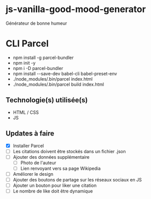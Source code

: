 # js-vanilla-good-mood-generator
Générateur de bonne humeur

# CLI Parcel
- npm install -g parcel-bundler
- npm init -y
- npm i -D parcel-bundler
- npm install --save-dev babel-cli babel-preset-env
- ./node_modules/.bin/parcel index.html
- ./node_modules/.bin/parcel build index.html

## Technologie(s) utilisée(s)
- HTML / CSS
- JS

## Updates à faire 
- [x] Installer Parcel
- [ ] Les citations doivent être stockés dans un fichier .json
- [ ] Ajouter des données supplémentaire 
  - [ ] Photo de l'auteur
  - [ ] Lien renvoyant vers sa page Wikipedia
- [ ] Améliorer le design
- [ ] Ajouter des boutons de partage sur les réseaux sociaux en JS 
- [ ] Ajouter un bouton pour liker une citation 
- [ ] Le nombre de like doit être dynamique
